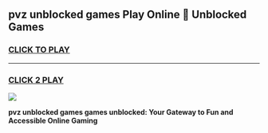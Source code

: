 
## pvz unblocked games Play Online 👋 Unblocked Games
<h3>
<a href="https://premium.freeplayer.one?title=pvz_unblocked_games&ref=19F">CLICK TO PLAY</a></h3>
<hr>

<h3>
<a href="https://premium.freeplayer.one?title=pvz_unblocked_games&ref=19F">CLICK 2 PLAY</a>
  
</h3>

<a href="https://premium.freeplayer.one?title=pvz_unblocked_games&ref=19F"><img src="https://clearcache.store/games.png"></a>


**pvz unblocked games games unblocked: Your Gateway to Fun and Accessible Online Gaming**
